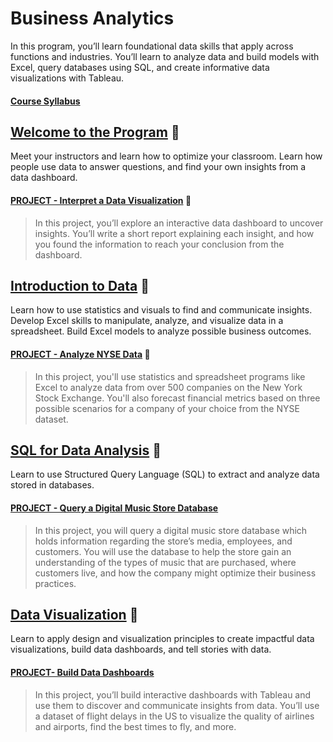 # Business Analytics

In this program, you’ll learn foundational data skills that apply across functions and industries. You’ll learn to analyze data and build models with Excel, query databases using SQL, and create informative data visualizations with Tableau.



#### [Course Syllabus](/Misc/Syllabus.pdf)



## [Welcome to the Program](https://github.com/m-soro/Business-Analytics/tree/main/Welcome-to-the-Nanodegree-Program) :notebook:
Meet your instructors and learn how to optimize your classroom. Learn how people use data to answer questions, and find your own insights from a data dashboard.

#### [PROJECT - Interpret a Data Visualization](https://github.com/m-soro/Business-Analytics/tree/main/Welcome-to-the-Nanodegree-Program) :rocket:
>In this project, you’ll explore an interactive data dashboard to uncover insights. You’ll write a short report explaining each insight, and how you found the information to reach your conclusion from the dashboard.



## [Introduction to Data](https://github.com/m-soro/Business-Analytics/tree/main/Introduction-to-Data) :notebook:
Learn how to use statistics and visuals to find and communicate insights. Develop Excel skills to manipulate, analyze, and visualize data in a spreadsheet. Build Excel models to analyze possible business outcomes.

#### [PROJECT - Analyze NYSE Data](https://github.com/m-soro/Business-Analytics/tree/main/Introduction-to-Data/L9-Project-Analyze-NYSE-Data) :rocket:
>In this project, you'll use statistics and spreadsheet programs like Excel to analyze data from over 500 companies on the New York Stock Exchange. You'll also forecast financial metrics based on three possible scenarios for a company of your choice from the NYSE dataset.



## [SQL for Data Analysis](#) :notebook:
Learn to use Structured Query Language (SQL) to extract and analyze data stored in databases.

#### [PROJECT - Query a Digital Music Store Database](#)
>In this project, you will query a digital music store database which holds information regarding the store’s media, employees, and customers. You will use the database to help the store gain an understanding of the types of music that are purchased, where customers live, and how the company might optimize their business practices.



## [Data Visualization](#) :notebook:
Learn to apply design and visualization principles to create impactful data visualizations, build data dashboards, and tell stories with data.

#### [PROJECT- Build Data Dashboards](#)
>In this project, you’ll build interactive dashboards with Tableau and use them to discover and communicate insights from data. You’ll use a dataset of flight delays in the US to visualize the quality of airlines and airports, find the best times to fly, and more.
